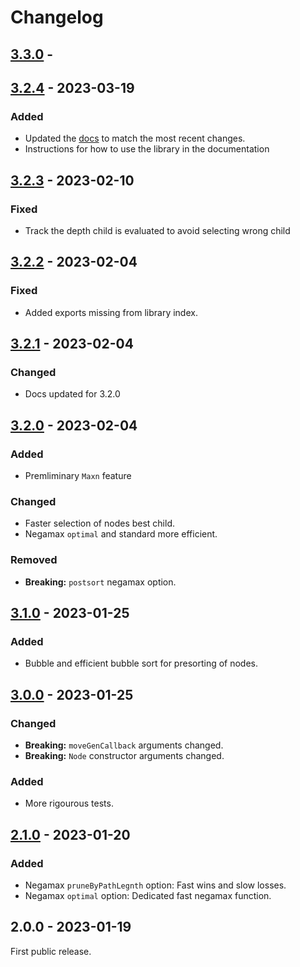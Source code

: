 <!-- https://keepachangelog.com/en/1.1.0/ -->
<!-- https://github.com/olivierlacan/keep-a-changelog/blob/main/CHANGELOG.md -->
<!-- Tags:
Added
Changed
Deprecated
Removed
Fixed
Security
 -->

# Changelog

## [3.3.0] -

## [3.2.4] - 2023-03-19

### Added

-   Updated the [docs](https://domw95.github.io/minimaxer/index.html) to match the most recent changes.
-   Instructions for how to use the library in the documentation

## [3.2.3] - 2023-02-10

### Fixed

-   Track the depth child is evaluated to avoid selecting wrong child

## [3.2.2] - 2023-02-04

### Fixed

-   Added exports missing from library index.

## [3.2.1] - 2023-02-04

### Changed

-   Docs updated for 3.2.0

## [3.2.0] - 2023-02-04

### Added

-   Premliminary `Maxn` feature

### Changed

-   Faster selection of nodes best child.
-   Negamax `optimal` and standard more efficient.

### Removed

-   **Breaking:** `postsort` negamax option.

## [3.1.0] - 2023-01-25

### Added

-   Bubble and efficient bubble sort for presorting of nodes.

## [3.0.0] - 2023-01-25

### Changed

-   **Breaking:** `moveGenCallback` arguments changed.
-   **Breaking:** `Node` constructor arguments changed.

### Added

-   More rigourous tests.

## [2.1.0] - 2023-01-20

### Added

-   Negamax `pruneByPathLegnth` option: Fast wins and slow losses.
-   Negamax `optimal` option: Dedicated fast negamax function.

## 2.0.0 - 2023-01-19

First public release.

[3.3.0]: https://github.com/domw95/minimaxer/compare/v3.2.4...v3.3.0
[3.2.4]: https://github.com/domw95/minimaxer/compare/v3.2.3...v3.2.4
[3.2.3]: https://github.com/domw95/minimaxer/compare/v3.2.2...v3.2.3
[3.2.2]: https://github.com/domw95/minimaxer/compare/v3.2.1...v3.2.2
[3.2.1]: https://github.com/domw95/minimaxer/compare/v3.2.0...v3.2.1
[3.2.0]: https://github.com/domw95/minimaxer/compare/v3.1.0...v3.2.0
[3.1.0]: https://github.com/domw95/minimaxer/compare/v3.0.0...v3.1.0
[3.0.0]: https://github.com/domw95/minimaxer/compare/v2.1.0...v3.0.0
[2.1.0]: https://github.com/domw95/minimaxer/compare/v2.0.0...v2.1.0
